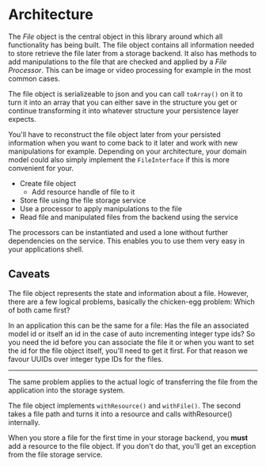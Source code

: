# Architecture

The *File* object is the central object in this library around which all functionality has being built. The file object contains all information needed to store retrieve the file later from a storage backend. It also has methods to add manipulations to the file that are checked and applied by a *File Processor*. This can be image or video processing for example in the most common cases.

The file object is serializeable to json and you can call `toArray()` on it to turn it into an array that you can either save in the structure you get or continue transforming it into whatever structure your persistence layer expects.

You'll have to reconstruct the file object later from your persisted information when you want to come back to it later and work with new manipulations for example. Depending on your architecture, your domain model could also simply implement the `FileInterface` if this is more convenient for your.

 * Create file object
   * Add resource handle of file to it
 * Store file using the file storage service
 * Use a processor to apply manipulations to the file
 * Read file and manipulated files from the backend using the service

The processors can be instantiated and used a lone without further dependencies on the service. This enables you to use them very easy in your applications shell.

## Caveats

The file object represents the state and information about a file. However, there are a few logical problems, basically the chicken-egg problem: Which of both came first?

In an application this can be the same for a file: Has the file an associated model id or itself an id in the case of auto incrementing integer type ids? So you need the id before you can associate the file it or when you want to set the id for the file object itself, you'll need to get it first. For that reason we favour UUIDs over integer type IDs for the files.

---

The same problem applies to the actual logic of transferring the file from the application into the storage system.

The file object implements `withResource()` and `withFile()`. The second takes a file path and turns it into a resource and calls withResource() internally.

When you store a file for the first time in your storage backend, you **must** add a resource to the file object. If you don't do that, you'll get an exception from the file storage service.
